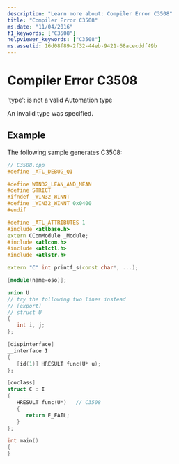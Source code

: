 ```yaml
---
description: "Learn more about: Compiler Error C3508"
title: "Compiler Error C3508"
ms.date: "11/04/2016"
f1_keywords: ["C3508"]
helpviewer_keywords: ["C3508"]
ms.assetid: 16d08f89-2f32-44eb-9421-68acecddf49b
---
```

# Compiler Error C3508

'type': is not a valid Automation type

An invalid type was specified.

## Example

The following sample generates C3508:

```cpp
// C3508.cpp
#define _ATL_DEBUG_QI

#define WIN32_LEAN_AND_MEAN
#define STRICT
#ifndef _WIN32_WINNT
#define _WIN32_WINNT 0x0400
#endif

#define _ATL_ATTRIBUTES 1
#include <atlbase.h>
extern CComModule _Module;
#include <atlcom.h>
#include <atlctl.h>
#include <atlstr.h>

extern "C" int printf_s(const char*, ...);

[module(name=oso)];

union U
// try the following two lines instead
// [export]
// struct U
{
   int i, j;
};

[dispinterface]
__interface I
{
   [id(1)] HRESULT func(U* u);
};

[coclass]
struct C : I
{
   HRESULT func(U*)   // C3508
   {
      return E_FAIL;
   }
};

int main()
{
}
```
